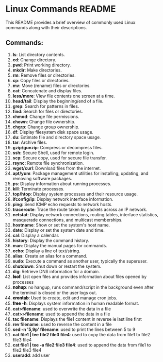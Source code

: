 # Linux Commands README

This README provides a brief overview of commonly used Linux commands along with their descriptions.

## Commands:

1. **ls**: List directory contents.
2. **cd**: Change directory.
3. **pwd**: Print working directory.
4. **mkdir**: Make directories.
5. **rm**: Remove files or directories.
6. **cp**: Copy files or directories.
7. **mv**: Move (rename) files or directories.
8. **cat**: Concatenate and display files.
9. **less/more**: View file contents one screen at a time.
10. **head/tail**: Display the beginning/end of a file.
11. **grep**: Search for patterns in files.
12. **find**: Search for files or directories.
13. **chmod**: Change file permissions.
14. **chown**: Change file ownership.
15. **chgrp**: Change group ownership.
16. **df**: Display filesystem disk space usage.
17. **du**: Estimate file and directory space usage.
18. **tar**: Archive files.
19. **gzip/gunzip**: Compress or decompress files.
20. **ssh**: Secure Shell, used for remote login.
21. **scp**: Secure copy, used for secure file transfer.
22. **rsync**: Remote file synchronization.
23. **wget/curl**: Download files from the internet.
24. **apt/yum**: Package management utilities for installing, updating, and removing software packages.
25. **ps**: Display information about running processes.
26. **kill**: Terminate processes.
27. **top/htop**: Display system processes and their resource usage.
28. **ifconfig/ip**: Display network interface information.
29. **ping**: Send ICMP echo requests to network hosts.
30. **traceroute**: Trace the route taken by packets across an IP network.
31. **netstat**: Display network connections, routing tables, interface statistics, masquerade connections, and multicast memberships.
32. **hostname**: Show or set the system's host name.
33. **date**: Display or set the system date and time.
34. **cal**: Display a calendar.
35. **history**: Display the command history.
36. **man**: Display the manual pages for commands.
37. **echo**: Display a line of text/string.
38. **alias**: Create an alias for a command.
39. **sudo**: Execute a command as another user, typically the superuser.
40. **shutdown**: Shut down or restart the system.
41. **dig**: Retrieve DNS information for a domain.
42. **𝐥𝐬𝐨𝐟**: List open files and provides information about files opened by processes
43. **𝐧𝐨𝐡𝐮𝐩**: no hangup, runs command/script in the background even after the terminal is closed or the user logs out.
44. **𝐜𝐫𝐨𝐧𝐭𝐚𝐛**: Used to create, edit and manage cron jobs.
45. **𝐟𝐫𝐞𝐞 -𝐡**: Displays system information in human readable format.
46. **cat>filename**: used to overwrite the data in a file
47. **cat>>filename**: used to append the data in a file
48. **tac filename**: Displays the file1 content in reverse ie last line first
49. **rev filename**: used to reverse the content in a file
50. **sed -n '5,9p' filename**: used to print the lines between 5 to 9
51. **cat file1 | tee file2 file3 file4**: used to copy the data from file1 to file2 file3 file4
52. **cat file1 | tee -a file2 file3 file4**: used to append the data from file1 to file2 file3 file4
53. **useradd**: add user 


